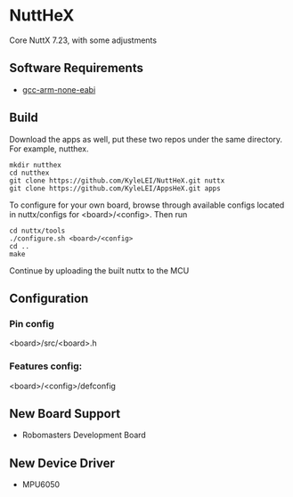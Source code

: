 # NuttHeX
Core NuttX 7.23, with some adjustments

## Software Requirements

 - [gcc-arm-none-eabi](https://launchpad.net/gcc-arm-embedded/+download)

## Build

Download the apps as well, put these two repos under the same directory. For example, nutthex.
```
mkdir nutthex
cd nutthex
git clone https://github.com/KyleLEI/NuttHeX.git nuttx
git clone https://github.com/KyleLEI/AppsHeX.git apps 
```
To configure for your own board, browse through available configs located in nuttx/configs for \<board\>/\<config\>. Then run
```
cd nuttx/tools
./configure.sh <board>/<config>
cd ..
make
```
Continue by uploading the built nuttx to the MCU

## Configuration
### Pin config
\<board\>/src/\<board\>.h
### Features config: 
\<board\>/\<config\>/defconfig

## New Board Support

 - Robomasters Development Board

## New Device Driver
 - MPU6050
